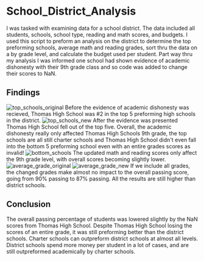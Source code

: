 # School_District_Analysis
I was tasked with examining data for a school district. The data included all students, schools, school type, reading and math scores, and budgets. I used this script to preform an analysis on the district to determine the top preforming schools, average math and reading grades, sort thru the data on a by grade level, and calculate the budget used per student. Part way thru my analysis I was informed one school had shown evidence of academic dishonesty with their 9th grade class and so code was added to change their scores to NaN. 
## Findings
![top_schools_original](https://user-images.githubusercontent.com/68392225/90340210-325ca700-dfbc-11ea-8ed2-8ec4b55d5aa5.png)
Before the evidence of academic dishonesty was recieved, Thomas High School was #2 in the top 5 preforming high schools in the district. 
![top_schools_new](https://user-images.githubusercontent.com/68392225/90340371-4523ab80-dfbd-11ea-87e3-b5f272542ca4.png)
After the evidence was presented Thomas High School fell out of the top five. 
Overall, the academic dishonesty really only affected Thomas High Schools 9th grade, the top schools are all still charter schools and Thomas High School didn't even fall into the bottom 5 preforming school even with an entire grades scores as invalid!
![bottom_schools](https://user-images.githubusercontent.com/68392225/90340554-a26c2c80-dfbe-11ea-89fb-6b81fb69dbe2.png)
The updated math and reading scores only affect the 9th grade level, with overall scores becoming slightly lower. 
![average_grade_original](https://user-images.githubusercontent.com/68392225/90341087-47d4cf80-dfc2-11ea-8070-07d57e121886.png)
![average_grade_new](https://user-images.githubusercontent.com/68392225/90341095-558a5500-dfc2-11ea-9b0f-a8f8d4d4283f.png)
If we include all grades, the changed grades make almost no impact to the overall passing score, going from 90% passing to 87% passing.
All the results are still higher than district schools.

## Conclusion 
The overall passing percentage of students was lowered slightly by the NaN scores from Thomas High School. Despite Thomas High School losing the scores of an entire grade, it was still preforming better than the district schools. Charter schools can outpreform district schools at almost all levels. District schools spend more money per student in a lot of cases, and are still outpreformed academically by charter schools. 
